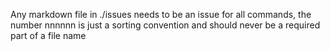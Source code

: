 Any markdown file in ./issues needs to be an issue for all commands, the number nnnnnn is just a sorting convention and should never be a required part of a file name